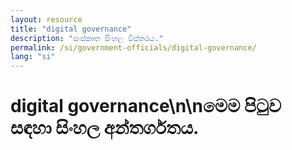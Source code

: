 ```yaml
---
layout: resource
title: "digital governance"
description: "සංස්කෘත සිංහල විස්තරය."
permalink: /si/government-officials/digital-governance/
lang: "si"
---
```


# digital governance\n\nමෙම පිටුව සඳහා සිංහල අන්තර්ගතය.

